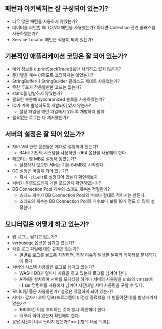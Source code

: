 ## 패턴과 아키텍처는 잘 구성되어 있는가?
- 너무 많은 패턴을 사용하지 않았는가?
- 데이터를 리턴할 때 TO,VO 패턴을 사용했는가? 아니면 Collection 관련 클래스를 사용하였는가?
- Service Locator 패턴은 적용이 되어 있는가?
## 기본적인 애플리케이션 코딩은 잘 되어 있는가?
- 예외 정보를 e.printStackTrace()로만 처리하고 있지 않은가?
- 문자열을 계속 더하도록 코딩하지는 않았는가?
- StringBuffer나 StringBuilder 클래스도 제대로 사용했는가?
- 무한 루프가 작동할만한 코드는 없는가?
- static을 남발하지 않았는가?
- 필요한 부분에 synchronized 블록을 사용하였는가?
- IO가 계속 발생하도록 개발되어 있지 않는가?
	- 설정 파일을 매번 파일에서 읽도록 개발하지 말자
- 필요없는 로그는 다 제거했는가?
## 서버의 설정은 잘 되어 있는가?
- 자바 VM 관련 옵션들은 제대로 설정되어 있는가?
	- 64bit 기반의 시스템을 사용하면 -d64 옵션을 사용해야 한다.
- 메모리는 몇 MB로 설정해 놓았는가?
	- 설정하지 않으면 서버는 기본 64MB로 시작한다.
- GC 설정은 어떻게 되어 있는가?
	- 혹시 `-client`로 설정되어 있는지 확인해보자
- 서버가 운영모드인지 개발 모드인지 확인하였는가?
- DB Connection Pool 개수와 스레드 개수는 적절한가?
	- 스레드 개수가 DB Connection Pool의 수보다 절대로 적어서는 안된다.
	- 스레드의 개수는 DB Connection Poll의 개수보다 보통 10개 정도 더 많이 설정한다
## 모니터링은 어떻게 하고 있는가?
- 웹 로그는 남기고 있는가?
- verbosegc 옵션은 남기고 있는가?
- 각종 로그 파일에 대한 규칙은 있는가?
	- 일별로 로그를 쌓도록 지정하면, 특정 이슈가 발생한 날짜의 데이터를 분석하기에 좋다
- 서버의 시스템 사용률은 로그로 남기고 있는가?
	- WAS나 DB가 얼마나 사용을 하고 있는지 로그를 남겨야 한다.
	- APM을 설치하여 서버를 모니터링 하거나 서버의 사용량을 unix의 vmstat이나 sar 명령어를 사용해서 남겨야 시간대별 서버 사용량을 구할 수 있다.
- 모니터링 툴은 사용중인가? 설정은 적절하게 되어 있는가?
- 서버가 갑자기 코어 덤프(프로그램이 비정상 종료했을 때 만들어진다)를 발생시키지 않는가?
	- 10000건 이상 조회하는 것이 있나 확인해야 한다
	- 메모리 릭이 있는지 확인해야 한다.
- 응답 시간이 너무 느리지 않은가? => [[병목 대상 목록]]